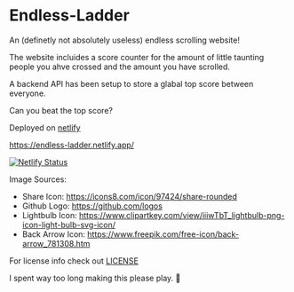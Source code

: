 # Endless-Ladder

An (definetly not absolutely useless) endless scrolling website! 

The website incluides a score counter for the amount of little taunting people you ahve crossed and the amount you have scrolled. 

A backend API has been setup to store a glabal top score between everyone. 

Can you beat the top score? 

Deployed on [netlify](https://endless-ladder.netlify.app)

https://endless-ladder.netlify.app/

[![Netlify Status](https://api.netlify.com/api/v1/badges/8c92c781-9b39-424f-9001-9d11d26f415e/deploy-status)](https://app.netlify.com/sites/endless-ladder/deploys)


Image Sources: 
 - Share Icon: https://icons8.com/icon/97424/share-rounded
 - Github Logo: https://github.com/logos
 - Lightbulb Icon: https://www.clipartkey.com/view/iiiwTbT_lightbulb-png-icon-light-bulb-svg-icon/
 - Back Arrow Icon: https://www.freepik.com/free-icon/back-arrow_781308.htm


For license info check out [LICENSE](https://github.com/JohnjiRomanji/endless-ladder/blob/a920b11956b040a9ccd28d9019a0616d19fbb1b8/LICENSE)

I spent way too long making this please play. 🥺
